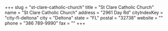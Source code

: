 +++
slug = "st-clare-catholic-church"
title = "St Clare Catholic Church"
name = "St Clare Catholic Church"
address = "2961 Day Rd"
cityIndexKey = "city-fl-deltona"
city = "Deltona"
state = "FL"
postal = "32738"
website = ""
phone = "386 789-9990"
fax = ""
+++
